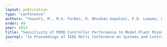 ```yaml
---
layout: publication
type: "conference"
authors: "Yousefi, M., M.G. Forbes, R. Bhushan Gopaluni, P.D. Loewen, G.A. Dumont, J. Backstrom"
order: 49
year: 2014
title: "Sensitivity of MIMO Controller Performance to Model-Plant Mismatch with Applications to Paper Machine Control "
journal: "In Proceedings of IEEE Multi Conference on Systems and Control"
---
```

